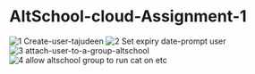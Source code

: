 # AltSchool-cloud-Assignment-1
![1 Create-user-tajudeen](https://github.com/tajudeenadedeji/AltSchool-cloud-Assignment-1/assets/128755555/fdeb7af2-666f-4259-ba24-03e0d28927e9)
![2 Set expiry date-prompt user](https://github.com/tajudeenadedeji/AltSchool-cloud-Assignment-1/assets/128755555/3109834b-5007-4ebc-a2d6-34f1b0c31bff)
![3 attach-user-to-a-group-altschool](https://github.com/tajudeenadedeji/AltSchool-cloud-Assignment-1/assets/128755555/d58f95b0-bb5f-4be0-b652-2026742631f0)
![4 allow altschool group to run cat on etc](https://github.com/tajudeenadedeji/AltSchool-cloud-Assignment-1/assets/128755555/1b1a50fb-fe4b-4966-a112-89a7b5d36200)
